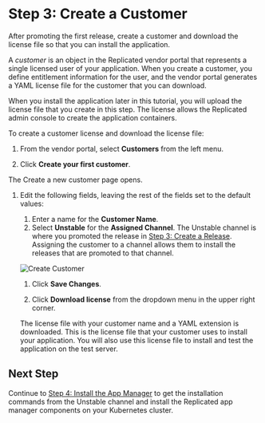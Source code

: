 # Step 3: Create a Customer

After promoting the first release, create a customer and download the license file so that you can install the application.

A _customer_ is an object in the Replicated vendor portal that represents a single licensed user of your application. When you create a customer, you define entitlement information for the user, and the vendor portal generates a YAML license file for the customer that you can download.

When you install the application later in this tutorial, you will upload the license file that you create in this step. The license allows the Replicated admin console to create the application containers.

To create a customer license and download the license file:

1. From the vendor portal, select **Customers** from the left menu.

1. Click **Create your first customer**.

  The Create a new customer page opens.

1. Edit the following fields, leaving the rest of the fields set to the default values:

    1. Enter a name for the **Customer Name**.
    1. Select **Unstable** for the **Assigned Channel**. The Unstable channel is where you promoted the release in [Step 3: Create a Release](tutorial-ui-create-release). Assigning the customer to a channel allows them to install the releases that are promoted to that channel.

      ![Create Customer](/images/guides/kots/create-customer.png)

    1. Click **Save Changes**.

    1. Click **Download license** from the dropdown menu in the upper right corner.

      The license file with your customer name and a YAML extension is downloaded. This is the license file that your customer uses to install your application. You will also use this license file to install and test the application on the test server.

## Next Step

Continue to [Step 4: Install the App Manager](tutorial-ui-install-app-manager) to get the installation commands from the Unstable channel and install the Replicated app manager components on your Kubernetes cluster.
